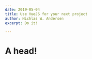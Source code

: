 ```yaml
---
date: 2019-05-04
title: Use VueJS for your next project
author: Nichlas W. Andersen
excerpt: Do it!

---
```


# A head!